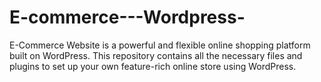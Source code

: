 # E-commerce---Wordpress-
 E-Commerce Website is a powerful and flexible online shopping platform built on  WordPress. This repository contains all the necessary files and plugins to set up your own feature-rich online store using WordPress.
